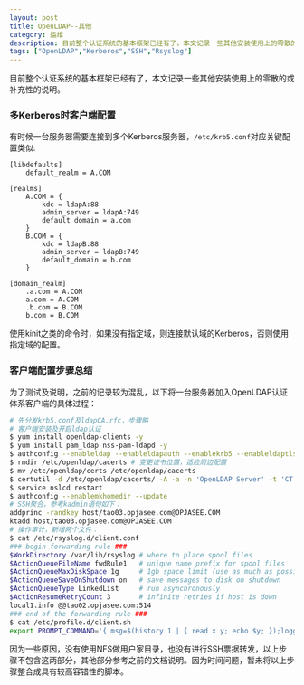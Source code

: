 ```yaml
---
layout: post
title: OpenLDAP--其他
category: 运维
description: 目前整个认证系统的基本框架已经有了，本文记录一些其他安装使用上的零散的或补充性的说明。
tags: ["OpenLDAP","Kerberos","SSH","Rsyslog"]
---
```


目前整个认证系统的基本框架已经有了，本文记录一些其他安装使用上的零散的或补充性的说明。

### 多Kerberos时客户端配置
有时候一台服务器需要连接到多个Kerberos服务器，`/etc/krb5.conf`对应关键配置类似:

```
[libdefaults]
    default_realm = A.COM

[realms]
    A.COM = {
        kdc = ldapA:88
        admin_server = ldapA:749
        default_domain = a.com
    }
    B.COM = {
        kdc = ldapB:88
        admin_server = ldapB:749
        default_domain = b.com
    }

[domain_realm]
    .a.com = A.COM
    a.com = A.COM
    .b.com = B.COM
    b.com = B.COM
```

使用kinit之类的命令时，如果没有指定域，则连接默认域的Kerberos，否则使用指定域的配置。

### 客户端配置步骤总结
为了测试及说明，之前的记录较为混乱，以下将一台服务器加入OpenLDAP认证体系客户端的具体过程：

```sh
# 先分发krb5.conf及ldapCA.rfc，步骤略
# 客户端安装及开启ldap认证
$ yum install openldap-clients -y
$ yum install pam_ldap nss-pam-ldapd -y
$ authconfig --enableldap --enableldapauth --enablekrb5 --enableldaptls --ldapserver="tao02.opjasee.com" --ldapbasedn="dc=opjasee,dc=com" --update
$ rmdir /etc/openldap/cacerts # 变更证书位置，适应周边配置
$ mv /etc/openldap/certs /etc/openldap/cacerts
$ certutil -d /etc/openldap/cacerts/ -A -a -n 'OpenLDAP Server' -t 'CT' -f /etc/openldap/cacerts/password -i /tmp/ldapCA.rfc
$ service nslcd restart
$ authconfig --enablemkhomedir --update
# SSH聚合，参考kadmin语句如下：
addprinc -randkey host/tao03.opjasee.com@OPJASEE.COM
ktadd host/tao03.opjasee.com@OPJASEE.COM
# 操作审计，新增两个文件：
$ cat /etc/rsyslog.d/client.conf
### begin forwarding rule ###
$WorkDirectory /var/lib/rsyslog # where to place spool files
$ActionQueueFileName fwdRule1   # unique name prefix for spool files
$ActionQueueMaxDiskSpace 1g     # 1gb space limit (use as much as possible)
$ActionQueueSaveOnShutdown on   # save messages to disk on shutdown
$ActionQueueType LinkedList     # run asynchronously
$ActionResumeRetryCount 3       # infinite retries if host is down
local1.info @@tao02.opjasee.com:514
### end of the forwarding rule ###
$ cat /etc/profile.d/client.sh
export PROMPT_COMMAND='{ msg=$(history 1 | { read x y; echo $y; });logger -p local1.info "[euid=$(whoami)][$(who am i)][$(pwd)]:$msg"; }'
```

因为一些原因，没有使用NFS做用户家目录，也没有进行SSH票据转发，以上步骤不包含这两部分，其他部分参考之前的文档说明。因为时间问题，暂未将以上步骤整合成具有较高容错性的脚本。
